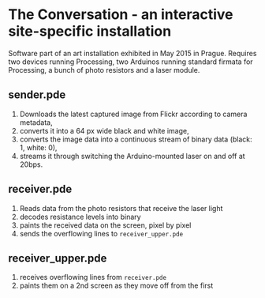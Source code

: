 # The Conversation - an interactive site-specific installation

Software part of an art installation exhibited in May 2015 in Prague. Requires two devices running Processing, two Arduinos running standard firmata for Processing, a bunch of photo resistors and a laser module.

## sender.pde
1. Downloads the latest captured image from Flickr according to camera metadata,
1. converts it into a 64 px wide black and white image,
1. converts the image data into a continuous stream of binary data (black: 1, white: 0),
1. streams it through switching the Arduino-mounted laser on and off at 20bps.

## receiver.pde
1. Reads data from the photo resistors that receive the laser light
1. decodes resistance levels into binary
1. paints the received data on the screen, pixel by pixel
1. sends the overflowing lines to `receiver_upper.pde`

## receiver_upper.pde
1. receives overflowing lines from `receiver.pde`
1. paints them on a 2nd screen as they move off from the first

